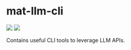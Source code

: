 # mat-llm-cli



<p align="left">
    <a href="https://cookiecutter-data-science.drivendata.org/">
        <img src="https://img.shields.io/badge/CCDS-Project%20template-328F97?logo=cookiecutter" /></a>
    <a href="https://shields.io/community#backers" alt="Package">
        <img src="https://img.shields.io/badge/Version-v0.0.1-orange" /></a>
</p>

Contains useful CLI tools to leverage LLM APIs.
